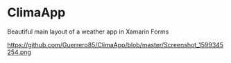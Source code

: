 # ClimaApp
Beautiful main layout of a weather app in Xamarin Forms




https://github.com/Guerrero85/ClimaApp/blob/master/Screenshot_1599345254.png
